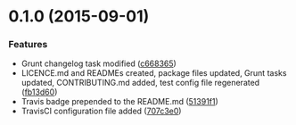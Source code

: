 <a name="0.1.0"></a>
# 0.1.0 (2015-09-01)


### Features

* Grunt changelog task modified ([c668365](https://github.com/the-software-factory/js-embedding-referenced-objects/commit/c668365))
* LICENCE.md and READMEs created, package files updated, Grunt tasks updated, CONTRIBUTING.md added, test config file regenerated ([fb13d60](https://github.com/the-software-factory/js-embedding-referenced-objects/commit/fb13d60))
* Travis badge prepended to the README.md ([51391f1](https://github.com/the-software-factory/js-embedding-referenced-objects/commit/51391f1))
* TravisCI configuration file added ([707c3e0](https://github.com/the-software-factory/js-embedding-referenced-objects/commit/707c3e0))



